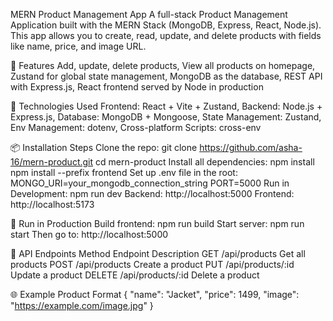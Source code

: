 MERN Product Management App
A full-stack Product Management Application built with the MERN Stack (MongoDB, Express, React, Node.js). This app allows you to create, read, update, and delete products with fields like name, price, and image URL.

🚀 Features
Add, update, delete products,
View all products on homepage,
Zustand for global state management,
MongoDB as the database,
REST API with Express.js,
React frontend served by Node in production

🧰 Technologies Used
Frontend: React + Vite + Zustand,
Backend: Node.js + Express.js,
Database: MongoDB + Mongoose,
State Management: Zustand,
Env Management: dotenv,
Cross-platform Scripts: cross-env


📦 Installation Steps
Clone the repo: git clone https://github.com/asha-16/mern-product.git
                cd mern-product
Install all dependencies: npm install
                          npm install --prefix frontend
Set up .env file in the root: MONGO_URI=your_mongodb_connection_string
                              PORT=5000
Run in Development: npm run dev
                    Backend: http://localhost:5000
                    Frontend: http://localhost:5173


🏁 Run in Production
Build frontend: npm run build
Start server: npm run start
Then go to: http://localhost:5000


🧪 API Endpoints
Method	    Endpoint	          Description
GET	        /api/products	      Get all products
POST	      /api/products	      Create a product
PUT	        /api/products/:id	  Update a product
DELETE	   /api/products/:id	  Delete a product


🌐 Example Product Format
{
  "name": "Jacket",
  "price": 1499,
  "image": "https://example.com/image.jpg"
}

